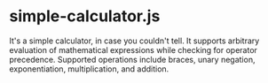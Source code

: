 # simple-calculator.js

It's a simple calculator, in case you couldn't tell. It supports arbitrary evaluation of mathematical expressions while checking for operator precedence. Supported operations include braces, unary negation, exponentiation, multiplication, and addition.
